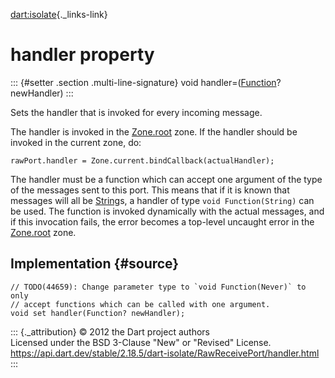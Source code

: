 [dart:isolate](../../dart-isolate/dart-isolate-library){._links-link}

handler property
================

::: {#setter .section .multi-line-signature}
void handler=([Function](../../dart-core/function-class)? newHandler)
:::

Sets the handler that is invoked for every incoming message.

The handler is invoked in the
[Zone.root](../../dart-async/zone/root-constant) zone. If the handler
should be invoked in the current zone, do:

``` {.language-dart data-language="dart"}
rawPort.handler = Zone.current.bindCallback(actualHandler);
```

The handler must be a function which can accept one argument of the type
of the messages sent to this port. This means that if it is known that
messages will all be [String](../../dart-core/string-class)s, a handler
of type `void Function(String)` can be used. The function is invoked
dynamically with the actual messages, and if this invocation fails, the
error becomes a top-level uncaught error in the
[Zone.root](../../dart-async/zone/root-constant) zone.

Implementation {#source}
--------------

``` {.language-dart data-language="dart"}
// TODO(44659): Change parameter type to `void Function(Never)` to only
// accept functions which can be called with one argument.
void set handler(Function? newHandler);
```

::: {._attribution}
© 2012 the Dart project authors\
Licensed under the BSD 3-Clause \"New\" or \"Revised\" License.\
<https://api.dart.dev/stable/2.18.5/dart-isolate/RawReceivePort/handler.html>
:::
